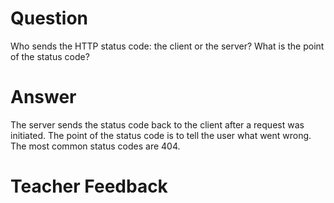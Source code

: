 # Question

Who sends the HTTP status code: the client or the server? What is the point of the status code?

# Answer

The server sends the status code back to the client after a request was initiated. The point of the status code is to tell the user what went wrong. The most common status codes are 404.

# Teacher Feedback
